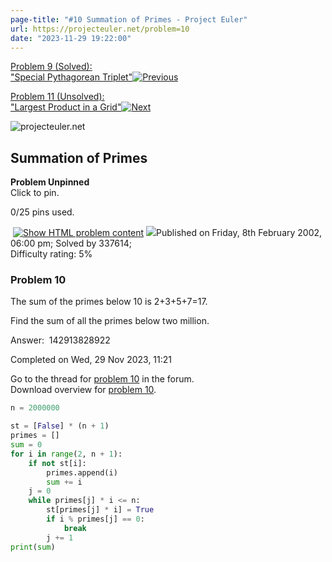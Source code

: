 ```yaml
---
page-title: "#10 Summation of Primes - Project Euler"
url: https://projecteuler.net/problem=10
date: "2023-11-29 19:22:00"
---
```

[Problem 9 (Solved):  
"Special Pythagorean Triplet"![Previous](https://projecteuler.net/images/icons/arrow_left.png)](https://projecteuler.net/problem=9)

[Problem 11 (Unsolved):  
"Largest Product in a Grid"![Next](https://projecteuler.net/images/icons/arrow_right_unsolved.png)](https://projecteuler.net/problem=11)

![projecteuler.net](https://projecteuler.net/images/clipart/print_page_logo.png)

## Summation of Primes

**Problem Unpinned**  
Click to pin.

0/25 pins used.

 [![](https://projecteuler.net/images/icons/file_html.png "Show HTML problem content")](https://projecteuler.net/minimal=10) ![](https://projecteuler.net/images/icons/info.png)Published on Friday, 8th February 2002, 06:00 pm; Solved by 337614;  
Difficulty rating: 5%

### Problem 10

The sum of the primes below 10 is 2+3+5+7\=17.

Find the sum of all the primes below two million.

  

Answer:  142913828922

Completed on Wed, 29 Nov 2023, 11:21

Go to the thread for [problem 10](https://projecteuler.net/thread=10) in the forum.  
Download overview for [problem 10](https://projecteuler.net/overview=0010).


```python
n = 2000000

st = [False] * (n + 1)
primes = []
sum = 0
for i in range(2, n + 1):
    if not st[i]:
        primes.append(i)
        sum += i
    j = 0
    while primes[j] * i <= n:
        st[primes[j] * i] = True
        if i % primes[j] == 0:
            break
        j += 1
print(sum)
```